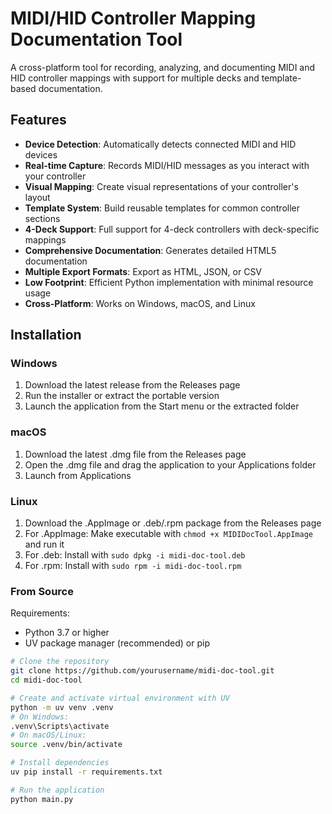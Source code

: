 # MIDI/HID Controller Mapping Documentation Tool

A cross-platform tool for recording, analyzing, and documenting MIDI and HID controller mappings with support for multiple decks and template-based documentation.

## Features

- **Device Detection**: Automatically detects connected MIDI and HID devices
- **Real-time Capture**: Records MIDI/HID messages as you interact with your controller
- **Visual Mapping**: Create visual representations of your controller's layout
- **Template System**: Build reusable templates for common controller sections
- **4-Deck Support**: Full support for 4-deck controllers with deck-specific mappings
- **Comprehensive Documentation**: Generates detailed HTML5 documentation
- **Multiple Export Formats**: Export as HTML, JSON, or CSV
- **Low Footprint**: Efficient Python implementation with minimal resource usage
- **Cross-Platform**: Works on Windows, macOS, and Linux

## Installation

### Windows

1. Download the latest release from the Releases page
2. Run the installer or extract the portable version
3. Launch the application from the Start menu or the extracted folder

### macOS

1. Download the latest .dmg file from the Releases page
2. Open the .dmg file and drag the application to your Applications folder
3. Launch from Applications

### Linux

1. Download the .AppImage or .deb/.rpm package from the Releases page
2. For .AppImage: Make executable with `chmod +x MIDIDocTool.AppImage` and run it
3. For .deb: Install with `sudo dpkg -i midi-doc-tool.deb`
4. For .rpm: Install with `sudo rpm -i midi-doc-tool.rpm`

### From Source

Requirements:
- Python 3.7 or higher
- UV package manager (recommended) or pip

```bash
# Clone the repository
git clone https://github.com/yourusername/midi-doc-tool.git
cd midi-doc-tool

# Create and activate virtual environment with UV
python -m uv venv .venv
# On Windows:
.venv\Scripts\activate
# On macOS/Linux:
source .venv/bin/activate

# Install dependencies
uv pip install -r requirements.txt

# Run the application
python main.py
